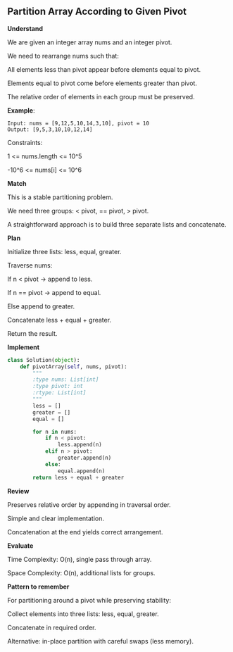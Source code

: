 ## Partition Array According to Given Pivot

**Understand**

We are given an integer array nums and an integer pivot.

We need to rearrange nums such that:

All elements less than pivot appear before elements equal to pivot.

Elements equal to pivot come before elements greater than pivot.

The relative order of elements in each group must be preserved.

**Example**:
```
Input: nums = [9,12,5,10,14,3,10], pivot = 10
Output: [9,5,3,10,10,12,14]
```

Constraints:

1 <= nums.length <= 10^5

-10^6 <= nums[i] <= 10^6

**Match**

This is a stable partitioning problem.

We need three groups: < pivot, == pivot, > pivot.

A straightforward approach is to build three separate lists and concatenate.

**Plan**

Initialize three lists: less, equal, greater.

Traverse nums:

If n < pivot → append to less.

If n == pivot → append to equal.

Else append to greater.

Concatenate less + equal + greater.

Return the result.

**Implement**
```py
class Solution(object):
    def pivotArray(self, nums, pivot):
        """
        :type nums: List[int]
        :type pivot: int
        :rtype: List[int]
        """
        less = []
        greater = []
        equal = []

        for n in nums:
            if n < pivot:
                less.append(n)
            elif n > pivot:
                greater.append(n)
            else:
                equal.append(n)
        return less + equal + greater
```
**Review**

Preserves relative order by appending in traversal order.

Simple and clear implementation.

Concatenation at the end yields correct arrangement.

**Evaluate**

Time Complexity: O(n), single pass through array.

Space Complexity: O(n), additional lists for groups.

**Pattern to remember**

For partitioning around a pivot while preserving stability:

Collect elements into three lists: less, equal, greater.

Concatenate in required order.

Alternative: in-place partition with careful swaps (less memory).